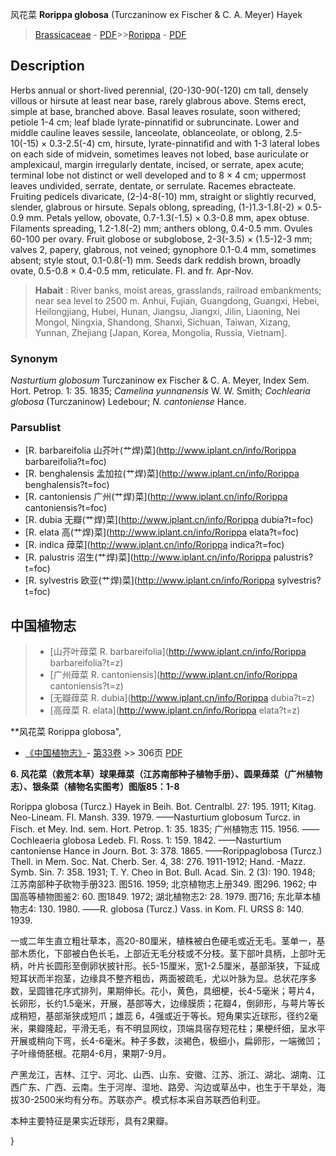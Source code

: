 风花菜 **Rorippa globosa** (Turczaninow ex Fischer & C. A. Meyer) Hayek

> [Brassicaceae](http://www.iplant.cn/info/Brassicaceae?t=foc) - [PDF](http://www.iplant.cn/foc/pdf/Brassicaceae.pdf)>>[Rorippa](http://www.iplant.cn/info/Rorippa?t=foc) - [PDF](http://www.iplant.cn/foc/pdf/Rorippa.pdf)

## Description

Herbs annual or short-lived perennial, (20-)30-90(-120) cm tall, densely villous or hirsute at least near base, rarely glabrous above. Stems erect, simple at base, branched above. Basal leaves rosulate, soon withered; petiole 1-4 cm; leaf blade lyrate-pinnatifid or subruncinate. Lower and middle cauline leaves sessile, lanceolate, oblanceolate, or oblong, 2.5-10(-15) × 0.3-2.5(-4) cm, hirsute, lyrate-pinnatifid and with 1-3 lateral lobes on each side of midvein, sometimes leaves not lobed, base auriculate or amplexicaul, margin irregularly dentate, incised, or serrate, apex acute; terminal lobe not distinct or well developed and to 8 × 4 cm; uppermost leaves undivided, serrate, dentate, or serrulate. Racemes ebracteate. Fruiting pedicels divaricate, (2-)4-8(-10) mm, straight or slightly recurved, slender, glabrous or hirsute. Sepals oblong, spreading, (1-)1.3-1.8(-2) × 0.5-0.9 mm. Petals yellow, obovate, 0.7-1.3(-1.5) × 0.3-0.8 mm, apex obtuse. Filaments spreading, 1.2-1.8(-2) mm; anthers oblong, 0.4-0.5 mm. Ovules 60-100 per ovary. Fruit globose or subglobose, 2-3(-3.5) × (1.5-)2-3 mm; valves 2, papery, glabrous, not veined; gynophore 0.1-0.4 mm, sometimes absent; style stout, 0.1-0.8(-1) mm. Seeds dark reddish brown, broadly ovate, 0.5-0.8 × 0.4-0.5 mm, reticulate. Fl. and fr. Apr-Nov.

> **Habait** : 
> River banks, moist areas, grasslands, railroad embankments; near sea level to 2500 m. Anhui, Fujian, Guangdong, Guangxi, Hebei, Heilongjiang, Hubei, Hunan, Jiangsu, Jiangxi, Jilin, Liaoning, Nei Mongol, Ningxia, Shandong, Shanxi, Sichuan, Taiwan, Xizang, Yunnan, Zhejiang [Japan, Korea, Mongolia, Russia, Vietnam].

### Synonym
*Nasturtium globosum* Turczaninow ex Fischer & C. A. Meyer, Index Sem. Hort. Petrop. 1: 35. 1835; *Camelina yunnanensis* W. W. Smith; *Cochlearia globosa* (Turczaninow) Ledebour; *N. cantoniense* Hance.

### Parsublist

* [R.  barbareifolia  山芥叶(艹焊)菜](http://www.iplant.cn/info/Rorippa barbareifolia?t=foc)
* [R.  benghalensis  孟加拉(艹焊)菜](http://www.iplant.cn/info/Rorippa benghalensis?t=foc)
* [R.  cantoniensis  广州(艹焊)菜](http://www.iplant.cn/info/Rorippa cantoniensis?t=foc)
* [R.  dubia  无瓣(艹焊)菜](http://www.iplant.cn/info/Rorippa dubia?t=foc)
* [R.  elata  高(艹焊)菜](http://www.iplant.cn/info/Rorippa elata?t=foc)
* [R.  indica  蔊菜](http://www.iplant.cn/info/Rorippa indica?t=foc)
* [R.  palustris  沼生(艹焊)菜](http://www.iplant.cn/info/Rorippa palustris?t=foc)
* [R.  sylvestris  欧亚(艹焊)菜](http://www.iplant.cn/info/Rorippa sylvestris?t=foc)

## 中国植物志

> * [山芥叶蔊菜  R.  barbareifolia](http://www.iplant.cn/info/Rorippa barbareifolia?t=z)
> * [广州蔊菜  R.  cantoniensis](http://www.iplant.cn/info/Rorippa cantoniensis?t=z)
> * [无瓣蔊菜  R.  dubia](http://www.iplant.cn/info/Rorippa dubia?t=z)
> * [高蔊菜  R.  elata](http://www.iplant.cn/info/Rorippa elata?t=z)

**风花菜 Rorippa globosa",

* [《中国植物志》](http://www.iplant.cn/frps)- [第33卷](http://www.iplant.cn/frps/vol/33) >> 306页 [PDF](http://www.iplant.cn/frps/pdf/33/306a.PDF)

**6. 风花菜（救荒本草）球果蔊菜（江苏南部种子植物手册）、圆果蔊菜（广州植物志）、银条菜（植物名实图考）图版85：1-8**

Rorippa globosa (Turcz.) Hayek in Beih. Bot. Centralbl. 27: 195. 1911; Kitag. Neo-Lineam. Fl. Mansh. 339. 1979. ——Nasturtium globosum Turcz. in Fisch. et Mey. Ind. sem. Hort. Petrop. 1: 35. 1835; 广州植物志 115. 1956. ——Cochleaeria globosa Ledeb. Fl. Ross. 1: 159. 1842. ——Nasturtium cantoniense Hance in Journ. Bot. 3: 378. 1865. ——Rorippaglobosa (Turcz.) Thell. in Mem. Soc. Nat. Cherb. Ser. 4, 38: 276. 1911-1912; Hand. -Mazz. Symb. Sin. 7: 358. 1931; T. Y. Cheo in Bot. Bull. Acad. Sin. 2 (3): 190. 1948; 江苏南部种子砍物手册323. 图516. 1959; 北京植物志上册349. 图296. 1962; 中国高等植物图鉴2: 60. 图1849. 1972; 湖北植物志2: 28. 1979. 图716; 东北草本植物志4: 130. 1980. ——R. globosa (Turcz.) Vass. in Kom. Fl. URSS 8: 140. 1939.

一或二年生直立粗壮草本，高20-80厘米，植株被白色硬毛或近无毛。茎单一，基部木质化，下部被白色长毛，上部近无毛分枝或不分枝。茎下部叶具柄，上部叶无柄，叶片长圆形至倒卵状披针形。长5-15厘米，宽1-2.5厘米，基部渐狭，下延成短耳状而半抱茎，边缘具不整齐粗齿，两面被疏毛，尤以叶脉为显。总状花序多数，呈圆锥花序式排列，果期伸长。花小，黄色，具细梗，长4-5毫米；萼片4，长卵形，长约1.5毫米，开展，基部等大，边缘膜质；花瓣4，倒卵形，与萼片等长成稍短，基部渐狭成短爪；雄蕊 6，4强或近于等长。短角果实近球形，径约2毫米，果瓣隆起，平滑无毛，有不明显网纹，顶端具宿存短花柱；果梗纤细，呈水平开展或稍向下弯，长4-6毫米。种子多数，淡褐色，极细小，扁卵形，一端微凹；子叶缘倚胚根。花期4-6月，果期7-9月。

产黑龙江，吉林、江宁、河北、山西、山东、安徽、江苏、浙江、湖北、湖南、江西广东、广西、云南。生于河岸、湿地、路旁、沟边或草丛中，也生于干旱处，海拔30-2500米均有分布。苏联亦产。模式标本采自苏联西伯利亚。

本种主要特征是果实近球形，具有2果瓣。

}
